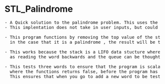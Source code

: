 # STL_Palindrome
<pre>
- A Quick solution to the palindrome problem. This uses the STL stack and queue to read a string and test to see if it is a palindrome
- This implentation does not take in user inputs, but could be modified to do so. 

- This program functions by removing the top value of the stack and the first value of the queue and comparing them.
  in the case that it is a palindrome , the result will be true, in the case that it is not it will be false.
  
- This works because the stack is a LIFO data stucture where as the queue is a FIFO data stucture. A stack can be thought of 
  as reading the word backwards and the queue can be thought of as reading the word forwards.
  
- This tests three words to ensure that the program is scalable. scalability is achieved by clearing the stacks and queues in the case
  where the functions returns false, before the program has finished fully popping values from the stack and queues.
  This ensures that when you go to add a new word to be tested, the stack and queues are empty and ready to be added to. 
  
</pre>

